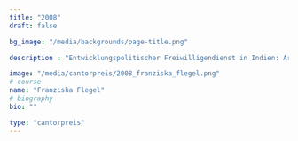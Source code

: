 ```yaml
---
title: "2008"
draft: false

bg_image: "/media/backgrounds/page-title.png"

description : "Entwicklungspolitischer Freiwilligendienst in Indien: Arbeit an einem Straßenkinderprojekt bei den Salesianern Don Boscos, Studium der Physik in Berlin "

image: "/media/cantorpreis/2008_franziska_flegel.png"
# course
name: "Franziska Flegel"
# biography
bio: ""

type: "cantorpreis"
---
```

